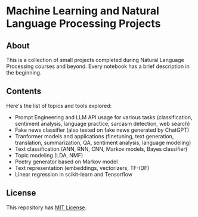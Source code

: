 # Machine Learning and Natural Language Processing Projects
## About
This is a collection of small projects completed during Natural Language Processing courses and beyond. Every notebook has a brief description in the beginning.
## Contents
Here's the list of topics and tools explored: 
- Prompt Engineering and LLM API usage for various tasks (classification, sentiment analysis, language practice, sarcasm detection, web search) 
- Fake news classifier (also tested on fake news generated by ChatGPT)
- Tranformer models and applications (finetuning, text generation, translation, summarization, QA, sentiment analysis, language modeling) 
- Text classification (ANN, RNN, CNN, Markov models, Bayes classifier)
- Topic modeling (LDA, NMF)
- Poetry generator based on Markov model
- Text representation (embeddings, vectorizers, TF-IDF)
- Linear regression in scikit-learn and Tensorflow
## License
This repository has [MIT License](LICENSE). 
